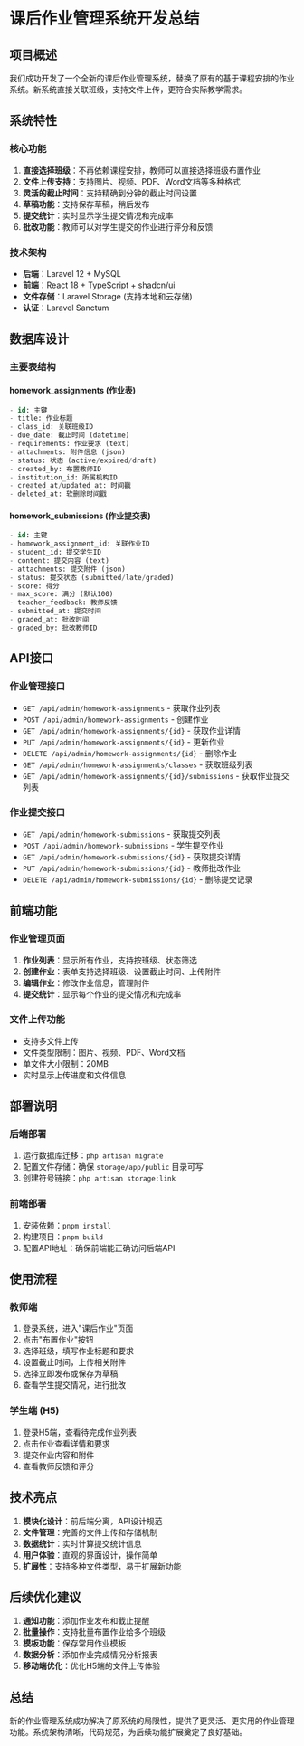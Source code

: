 # 课后作业管理系统开发总结

## 项目概述

我们成功开发了一个全新的课后作业管理系统，替换了原有的基于课程安排的作业系统。新系统直接关联班级，支持文件上传，更符合实际教学需求。

## 系统特性

### 核心功能
1. **直接选择班级**：不再依赖课程安排，教师可以直接选择班级布置作业
2. **文件上传支持**：支持图片、视频、PDF、Word文档等多种格式
3. **灵活的截止时间**：支持精确到分钟的截止时间设置
4. **草稿功能**：支持保存草稿，稍后发布
5. **提交统计**：实时显示学生提交情况和完成率
6. **批改功能**：教师可以对学生提交的作业进行评分和反馈

### 技术架构
- **后端**：Laravel 12 + MySQL
- **前端**：React 18 + TypeScript + shadcn/ui
- **文件存储**：Laravel Storage (支持本地和云存储)
- **认证**：Laravel Sanctum

## 数据库设计

### 主要表结构

#### homework_assignments (作业表)
```sql
- id: 主键
- title: 作业标题
- class_id: 关联班级ID
- due_date: 截止时间 (datetime)
- requirements: 作业要求 (text)
- attachments: 附件信息 (json)
- status: 状态 (active/expired/draft)
- created_by: 布置教师ID
- institution_id: 所属机构ID
- created_at/updated_at: 时间戳
- deleted_at: 软删除时间戳
```

#### homework_submissions (作业提交表)
```sql
- id: 主键
- homework_assignment_id: 关联作业ID
- student_id: 提交学生ID
- content: 提交内容 (text)
- attachments: 提交附件 (json)
- status: 提交状态 (submitted/late/graded)
- score: 得分
- max_score: 满分 (默认100)
- teacher_feedback: 教师反馈
- submitted_at: 提交时间
- graded_at: 批改时间
- graded_by: 批改教师ID
```

## API接口

### 作业管理接口
- `GET /api/admin/homework-assignments` - 获取作业列表
- `POST /api/admin/homework-assignments` - 创建作业
- `GET /api/admin/homework-assignments/{id}` - 获取作业详情
- `PUT /api/admin/homework-assignments/{id}` - 更新作业
- `DELETE /api/admin/homework-assignments/{id}` - 删除作业
- `GET /api/admin/homework-assignments/classes` - 获取班级列表
- `GET /api/admin/homework-assignments/{id}/submissions` - 获取作业提交列表

### 作业提交接口
- `GET /api/admin/homework-submissions` - 获取提交列表
- `POST /api/admin/homework-submissions` - 学生提交作业
- `GET /api/admin/homework-submissions/{id}` - 获取提交详情
- `PUT /api/admin/homework-submissions/{id}` - 教师批改作业
- `DELETE /api/admin/homework-submissions/{id}` - 删除提交记录

## 前端功能

### 作业管理页面
1. **作业列表**：显示所有作业，支持按班级、状态筛选
2. **创建作业**：表单支持选择班级、设置截止时间、上传附件
3. **编辑作业**：修改作业信息，管理附件
4. **提交统计**：显示每个作业的提交情况和完成率

### 文件上传功能
- 支持多文件上传
- 文件类型限制：图片、视频、PDF、Word文档
- 单文件大小限制：20MB
- 实时显示上传进度和文件信息

## 部署说明

### 后端部署
1. 运行数据库迁移：`php artisan migrate`
2. 配置文件存储：确保 `storage/app/public` 目录可写
3. 创建符号链接：`php artisan storage:link`

### 前端部署
1. 安装依赖：`pnpm install`
2. 构建项目：`pnpm build`
3. 配置API地址：确保前端能正确访问后端API

## 使用流程

### 教师端
1. 登录系统，进入"课后作业"页面
2. 点击"布置作业"按钮
3. 选择班级，填写作业标题和要求
4. 设置截止时间，上传相关附件
5. 选择立即发布或保存为草稿
6. 查看学生提交情况，进行批改

### 学生端 (H5)
1. 登录H5端，查看待完成作业列表
2. 点击作业查看详情和要求
3. 提交作业内容和附件
4. 查看教师反馈和评分

## 技术亮点

1. **模块化设计**：前后端分离，API设计规范
2. **文件管理**：完善的文件上传和存储机制
3. **数据统计**：实时计算提交统计信息
4. **用户体验**：直观的界面设计，操作简单
5. **扩展性**：支持多种文件类型，易于扩展新功能

## 后续优化建议

1. **通知功能**：添加作业发布和截止提醒
2. **批量操作**：支持批量布置作业给多个班级
3. **模板功能**：保存常用作业模板
4. **数据分析**：添加作业完成情况分析报表
5. **移动端优化**：优化H5端的文件上传体验

## 总结

新的作业管理系统成功解决了原系统的局限性，提供了更灵活、更实用的作业管理功能。系统架构清晰，代码规范，为后续功能扩展奠定了良好基础。
